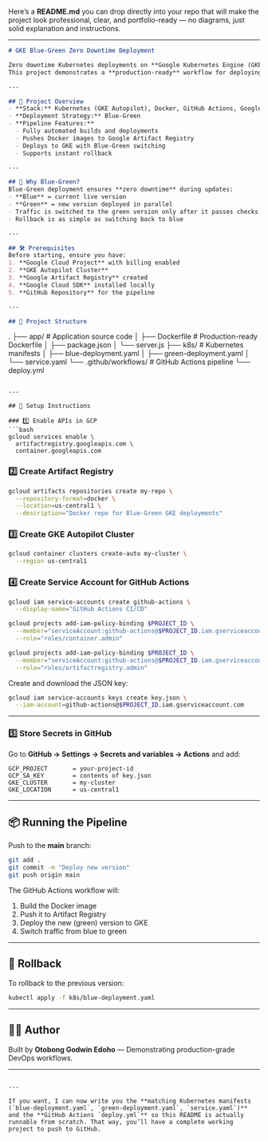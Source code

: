 Here’s a **README.md** you can drop directly into your repo that will make the project look professional, clear, and portfolio-ready — no diagrams, just solid explanation and instructions.

---

```markdown
# GKE Blue-Green Zero Downtime Deployment

Zero downtime Kubernetes deployments on **Google Kubernetes Engine (GKE)** using a **Blue-Green deployment strategy** and **GitHub Actions** CI/CD pipeline.  
This project demonstrates a **production-ready** workflow for deploying a containerized application to Kubernetes without impacting live users.

---

## 📌 Project Overview
- **Stack:** Kubernetes (GKE Autopilot), Docker, GitHub Actions, Google Artifact Registry
- **Deployment Strategy:** Blue-Green
- **Pipeline Features:**
  - Fully automated builds and deployments
  - Pushes Docker images to Google Artifact Registry
  - Deploys to GKE with Blue-Green switching
  - Supports instant rollback

---

## 🚀 Why Blue-Green?
Blue-Green deployment ensures **zero downtime** during updates:
- **Blue** = current live version
- **Green** = new version deployed in parallel
- Traffic is switched to the green version only after it passes checks
- Rollback is as simple as switching back to blue

---

## 🛠 Prerequisites
Before starting, ensure you have:
1. **Google Cloud Project** with billing enabled
2. **GKE Autopilot Cluster**
3. **Google Artifact Registry** created
4. **Google Cloud SDK** installed locally
5. **GitHub Repository** for the pipeline

---

## 📂 Project Structure
```

.
├── app/                   # Application source code
│   ├── Dockerfile          # Production-ready Dockerfile
│   ├── package.json
│   └── server.js
├── k8s/                    # Kubernetes manifests
│   ├── blue-deployment.yaml
│   ├── green-deployment.yaml
│   └── service.yaml
└── .github/workflows/      # GitHub Actions pipeline
└── deploy.yml

````

---

## 🔑 Setup Instructions

### 1️⃣ Enable APIs in GCP
```bash
gcloud services enable \
  artifactregistry.googleapis.com \
  container.googleapis.com
````

### 2️⃣ Create Artifact Registry

```bash
gcloud artifacts repositories create my-repo \
  --repository-format=docker \
  --location=us-central1 \
  --description="Docker repo for Blue-Green GKE deployments"
```

### 3️⃣ Create GKE Autopilot Cluster

```bash
gcloud container clusters create-auto my-cluster \
  --region us-central1
```

### 4️⃣ Create Service Account for GitHub Actions

```bash
gcloud iam service-accounts create github-actions \
  --display-name="GitHub Actions CI/CD"

gcloud projects add-iam-policy-binding $PROJECT_ID \
  --member="serviceAccount:github-actions@$PROJECT_ID.iam.gserviceaccount.com" \
  --role="roles/container.admin"

gcloud projects add-iam-policy-binding $PROJECT_ID \
  --member="serviceAccount:github-actions@$PROJECT_ID.iam.gserviceaccount.com" \
  --role="roles/artifactregistry.admin"
```

Create and download the JSON key:

```bash
gcloud iam service-accounts keys create key.json \
  --iam-account=github-actions@$PROJECT_ID.iam.gserviceaccount.com
```

---

### 5️⃣ Store Secrets in GitHub

Go to **GitHub → Settings → Secrets and variables → Actions** and add:

```
GCP_PROJECT       = your-project-id
GCP_SA_KEY        = contents of key.json
GKE_CLUSTER       = my-cluster
GKE_LOCATION      = us-central1
```

---

## 📦 Running the Pipeline

Push to the **main** branch:

```bash
git add .
git commit -m "Deploy new version"
git push origin main
```

The GitHub Actions workflow will:

1. Build the Docker image
2. Push it to Artifact Registry
3. Deploy the new (green) version to GKE
4. Switch traffic from blue to green

---

## 🔄 Rollback

To rollback to the previous version:

```bash
kubectl apply -f k8s/blue-deployment.yaml
```

---

## 🧑‍💻 Author

Built by **Otobong Godwin Edoho** — Demonstrating production-grade DevOps workflows.

---

```

---

If you want, I can now write you the **matching Kubernetes manifests (`blue-deployment.yaml`, `green-deployment.yaml`, `service.yaml`)** and the **GitHub Actions `deploy.yml`** so this README is actually runnable from scratch. That way, you’ll have a complete working project to push to GitHub.
```
